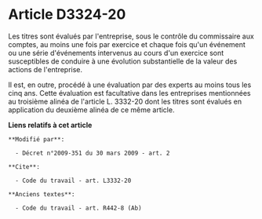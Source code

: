 # Article D3324-20

Les titres sont évalués par l'entreprise, sous le contrôle du commissaire aux comptes, au moins une fois par exercice et
chaque fois qu'un événement ou une série d'événements intervenus au cours d'un exercice sont susceptibles de conduire à une
évolution substantielle de la valeur des actions de l'entreprise. 

Il est, en outre, procédé à une évaluation par des experts au moins tous les cinq ans. Cette évaluation est facultative dans
les entreprises mentionnées au troisième alinéa de l'article L. 3332-20 dont les titres sont évalués en application du
deuxième alinéa de ce même article.

**Liens relatifs à cet article**

	**Modifié par**:

	  - Décret n°2009-351 du 30 mars 2009 - art. 2

	**Cite**:

	  - Code du travail - art. L3332-20

	**Anciens textes**:

	  - Code du travail - art. R442-8 (Ab)
